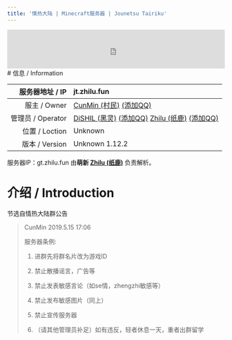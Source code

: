 ```yaml
---
title: '情热大陆 | Minecraft服务器 | Jounetsu Tairiku'
---
```


<iframe style="width:728px;height:90px;max-width:100%;border:none;display:block;margin:auto" src="https://namemc.com/server/jt.zhilu.fun/embed" width="728" height="90"></iframe>
# 信息 / Information

|   服务器地址 / IP | jt.zhilu.fun                                                 |
| ----------------: | :----------------------------------------------------------- |
|      服主 / Owner | [CunMin (村民)](https://zh-cn.namemc.com/profile/CunMin.1) [(添加QQ)](http://wpa.qq.com/msgrd?v=3&uin=1041397896&site=qq&menu=yes) |
| 管理员 / Operator | [DiSHIL (黑灵)](https://zh-cn.namemc.com/profile/DiSHIL.1) [(添加QQ)](http://wpa.qq.com/msgrd?v=3&uin=1524811747&site=qq&menu=yes) [Zhilu (纸鹿)](https://zh-cn.namemc.com/profile/Zhilu.2) [(添加QQ)](http://wpa.qq.com/msgrd?v=3&uin=2399052066&site=qq&menu=yes) |
|    位置 / Loction | Unknown                                                      |
|    版本 / Version | Unknown 1.12.2                                               |

服务器IP：gt.zhilu.fun 由**萌新 [Zhilu (纸鹿)](https://zh-cn.namemc.com/profile/Zhilu.2)** 负责解析。



# 介绍 / Introduction

节选自情热大陆群公告

> CunMin 2019.5.15 17:06
>
> 服务器条例:
>
> 1. 进群先将群名片改为游戏ID
>
> 2. 禁止散播谣言，广告等
>
> 3. 禁止发表敏感言论（如se情，zhengzhi敏感等）
>
> 4. 禁止发布敏感图片（同上）
>
> 5. 禁止宣传服务器
>
> 6. （请其他管理员补足）如有违反，轻者休息一天，重者出群留学